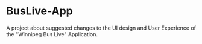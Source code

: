 # BusLive-App
A project about suggested changes to the UI design and User Experience of the "Winnipeg Bus Live" Application. 
